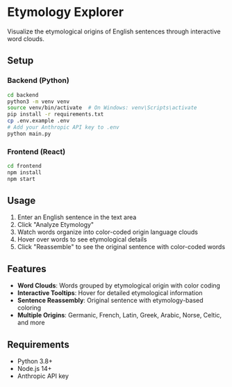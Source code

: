 # Etymology Explorer

Visualize the etymological origins of English sentences through interactive word clouds.

## Setup

### Backend (Python)
```bash
cd backend
python3 -m venv venv
source venv/bin/activate  # On Windows: venv\Scripts\activate
pip install -r requirements.txt
cp .env.example .env
# Add your Anthropic API key to .env
python main.py
```

### Frontend (React)
```bash
cd frontend
npm install
npm start
```

## Usage

1. Enter an English sentence in the text area
2. Click "Analyze Etymology" 
3. Watch words organize into color-coded origin language clouds
4. Hover over words to see etymological details
5. Click "Reassemble" to see the original sentence with color-coded words

## Features

- **Word Clouds**: Words grouped by etymological origin with color coding
- **Interactive Tooltips**: Hover for detailed etymological information
- **Sentence Reassembly**: Original sentence with etymology-based coloring
- **Multiple Origins**: Germanic, French, Latin, Greek, Arabic, Norse, Celtic, and more

## Requirements

- Python 3.8+
- Node.js 14+
- Anthropic API key